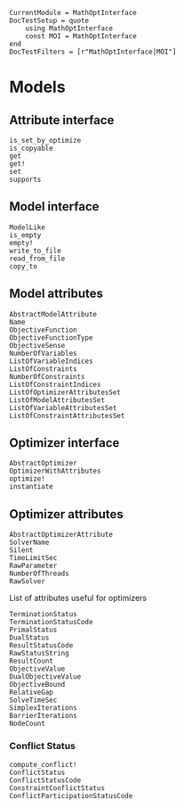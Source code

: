 ```@meta
CurrentModule = MathOptInterface
DocTestSetup = quote
    using MathOptInterface
    const MOI = MathOptInterface
end
DocTestFilters = [r"MathOptInterface|MOI"]
```

# Models

## Attribute interface

```@docs
is_set_by_optimize
is_copyable
get
get!
set
supports
```

## Model interface

```@docs
ModelLike
is_empty
empty!
write_to_file
read_from_file
copy_to
```

## Model attributes

```@docs
AbstractModelAttribute
Name
ObjectiveFunction
ObjectiveFunctionType
ObjectiveSense
NumberOfVariables
ListOfVariableIndices
ListOfConstraints
NumberOfConstraints
ListOfConstraintIndices
ListOfOptimizerAttributesSet
ListOfModelAttributesSet
ListOfVariableAttributesSet
ListOfConstraintAttributesSet
```

## Optimizer interface

```@docs
AbstractOptimizer
OptimizerWithAttributes
optimize!
instantiate
```

## Optimizer attributes

```@docs
AbstractOptimizerAttribute
SolverName
Silent
TimeLimitSec
RawParameter
NumberOfThreads
RawSolver
```

List of attributes useful for optimizers

```@docs
TerminationStatus
TerminationStatusCode
PrimalStatus
DualStatus
ResultStatusCode
RawStatusString
ResultCount
ObjectiveValue
DualObjectiveValue
ObjectiveBound
RelativeGap
SolveTimeSec
SimplexIterations
BarrierIterations
NodeCount
```

### Conflict Status

```@docs
compute_conflict!
ConflictStatus
ConflictStatusCode
ConstraintConflictStatus
ConflictParticipationStatusCode
```
